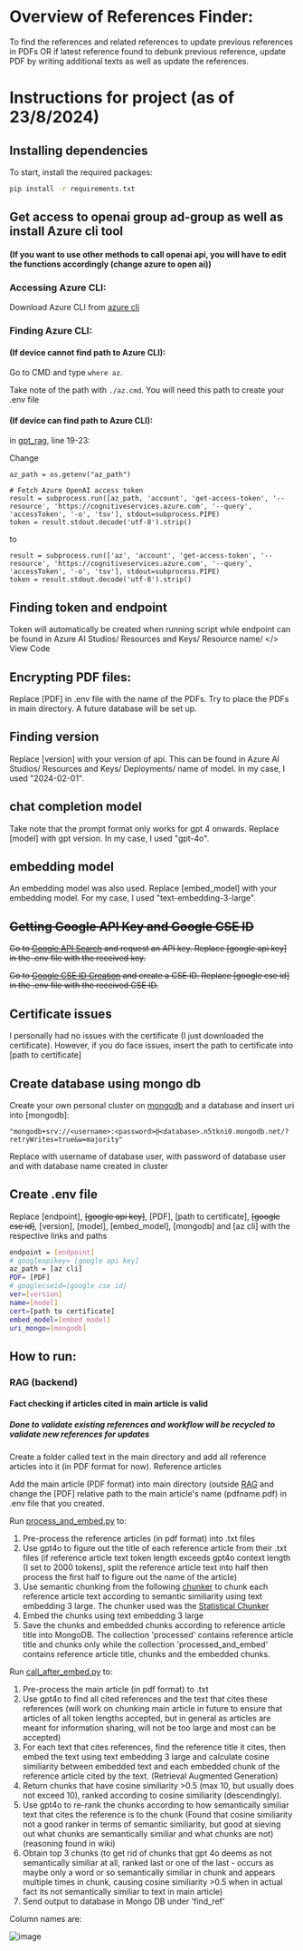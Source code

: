 # Overview of References Finder:
To find the references and related references to update previous references in PDFs OR if latest reference found to debunk previous reference, update PDF by writing additional texts as well as update the references. 

# Instructions for project (as of 23/8/2024)
## Installing dependencies
To start, install the required packages:

```sh
pip install -r requirements.txt
```

## Get access to openai group ad-group as well as install Azure cli tool 
#### (If you want to use other methods to call openai api, you will have to edit the functions accordingly (change azure to open ai))
### Accessing Azure CLI:
Download Azure CLI from [azure cli](https://learn.microsoft.com/en-us/cli/azure/install-azure-cli-windows?tabs=azure-cli)
### Finding Azure CLI:
#### (If device cannot find path to Azure CLI):
Go to CMD and type `where az`.

Take note of the path with `./az.cmd`. You will need this path to create your .env file

#### (If device can find path to Azure CLI):
in [gpt_rag](RAG/gpt_rag.py), line 19-23:

Change 

```
az_path = os.getenv("az_path")

# Fetch Azure OpenAI access token
result = subprocess.run([az_path, 'account', 'get-access-token', '--resource', 'https://cognitiveservices.azure.com', '--query', 'accessToken', '-o', 'tsv'], stdout=subprocess.PIPE)
token = result.stdout.decode('utf-8').strip()
````

to 

````
result = subprocess.run(['az', 'account', 'get-access-token', '--resource', 'https://cognitiveservices.azure.com', '--query', 'accessToken', '-o', 'tsv'], stdout=subprocess.PIPE)
token = result.stdout.decode('utf-8').strip()
````

## Finding token and endpoint
Token will automatically be created when running script while endpoint can be found in Azure AI Studios/ Resources and Keys/ Resource name/ </> View Code
## Encrypting PDF files:
Replace [PDF] in .env file with the name of the PDFs. Try to place the PDFs in main directory. A future database will be set up.

## Finding version
Replace [version] with your version of api. This can be found in Azure AI Studios/ Resources and Keys/ Deployments/ name of model. In my case, I used "2024-02-01". 

## chat completion model
Take note that the prompt format only works for gpt 4 onwards. Replace [model] with gpt version. In my case, I used "gpt-4o". 

## embedding model
An embedding model was also used. Replace [embed_model] with your embedding model. For my case, I used "text-embedding-3-large". 

## ~~Getting Google API Key and Google CSE ID~~

~~Go to [Google API Search](https://developers.google.com/custom-search/v1/overview) and request an API key. Replace [google api key] in the .env file with the received key.~~

~~Go to [Google CSE ID Creation](https://programmablesearchengine.google.com/controlpanel/create) and create a CSE ID. Replace [google cse id] in the .env file with the received CSE ID.~~


## Certificate issues
I personally had no issues with the certificate (I just downloaded the certificate). However, if you do face issues, insert the path to certificate into [path to certificate]

## Create database using mongo db
Create your own personal cluster on [mongodb](https://www.mongodb.com/lp/cloud/atlas/try4?utm_source=google&utm_campaign=search_gs_pl_evergreen_atlas_core-high-int_prosp-brand_gic-null_apac-sg_ps-all_desktop_eng_lead&utm_term=mongodb&utm_medium=cpc_paid_search&utm_ad=e&utm_ad_campaign_id=19638458534&adgroup=149565726630&cq_cmp=19638458534&gad_source=1&gclid=CjwKCAjwnqK1BhBvEiwAi7o0Xz-PcC9hYm932vQTUV7QccPmGZg0i8gv6TRvhazhAsFCZRAzWzcslBoCC6QQAvD_BwE) and a database and insert uri into [mongodb]:

```
"mongodb+srv://<username>:<password>@<database>.n5tkni0.mongodb.net/?retryWrites=true&w=majority"
```
Replace <username> with username of database user, <password> with password of database user and <database> with database name created in cluster
## Create .env file
Replace [endpoint], ~~[google api key]~~, [PDF], [path to certificate], ~~[google cse id]~~, [version], [model], [embed_model], [mongodb] and [az cli] with the respective links and paths

```sh
endpoint = [endpoint]
# googleapikey= [google api key]
az_path = [az cli]
PDF= [PDF]
# googlecseid=[google cse id]
ver=[version]
name=[model]
cert=[path to certificate]
embed_model=[embed_model]
uri_mongo=[mongodb]

```
## How to run:

### RAG (backend)
#### Fact checking if articles cited in main article is valid
##### Done to validate existing references and workflow will be recycled to validate new references for updates
Create a folder called text in the main directory and add all reference articles into it (in PDF format for now). Reference articles 

Add the main article (PDF format) into main directory (outside [RAG](RAG) and change the [PDF] relative path to the main article's name (pdfname.pdf) in .env file that you created.

Run [process_and_embed.py](RAG/process_and_embed.py) to: 
1) Pre-process the reference articles (in pdf format) into .txt files
2) Use gpt4o to figure out the title of each reference article from their .txt files (if reference article text token length exceeds gpt4o context length (I set to 2000 tokens), split the reference article text into half then process the first half to figure out the name of the article)
3) Use semantic chunking from the following [chunker](https://github.com/aurelio-labs/semantic-chunkers) to chunk each reference article text according to semantic similiarity using text embedding 3 large. The chunker used was the [Statistical Chunker](https://github.com/aurelio-labs/semantic-chunkers/blob/main/semantic_chunkers/chunkers/statistical.py)
4) Embed the chunks using text embedding 3 large
5) Save the chunks and embedded chunks according to reference article title into MongoDB. The collection 'processed' contains reference article title and chunks only while the collection 'processed_and_embed' contains reference article title, chunks and the embedded chunks.

Run [call_after_embed.py](RAG/call_after_embed.py) to:
1) Pre-process the main article (in pdf format) to .txt 
2) Use gpt4o to find all cited references and the text that cites these references (will work on chunking main article in future to ensure that articles of all token lengths accepted, but in general as articles are meant for information sharing, will not be too large and most can be accepted)
3) For each text that cites references, find the reference title it cites, then embed the text using text embedding 3 large and calculate cosine similiarity between embedded text and each embedded chunk of the reference article cited by the text. (Retrieval Augmented Generation)
4) Return chunks that have cosine similiarity >0.5 (max 10, but usually does not exceed 10), ranked according to cosine similiarity (descendingly).
5) Use gpt4o to re-rank the chunks according to how semantically similiar text that cites the reference is to the chunk (Found that cosine similiarity not a good ranker in terms of semantic similiarity, but good at sieving out what chunks are semantically similiar and what chunks are not) (reasoning found in wiki)
6) Obtain top 3 chunks (to get rid of chunks that gpt 4o deems as not semantically similiar at all, ranked last or one of the last - occurs as maybe only a word or so semantically similiar in chunk and appears multiple times in chunk, causing cosine similiarity >0.5 when in actual fact its not semantically similiar to text in main article)
7) Send output to database in Mongo DB under 'find_ref'

Column names are:

![image](https://github.com/user-attachments/assets/18857146-5502-4c74-92b8-f5a9745ff5b5)




